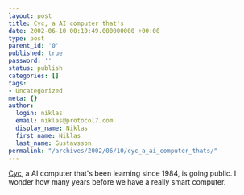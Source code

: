 ```yaml
---
layout: post
title: Cyc, a AI computer that's
date: 2002-06-10 00:10:49.000000000 +00:00
type: post
parent_id: '0'
published: true
password: ''
status: publish
categories: []
tags:
- Uncategorized
meta: {}
author:
  login: niklas
  email: niklas@protocol7.com
  display_name: Niklas
  first_name: Niklas
  last_name: Gustavsson
permalink: "/archives/2002/06/10/cyc_a_ai_computer_thats/"
---
```

[Cyc](http://www.webfin.com/en/news/news.html/?id=19367), a AI computer that's been learning since 1984, is going public. I wonder how many years before we have a really smart computer.

